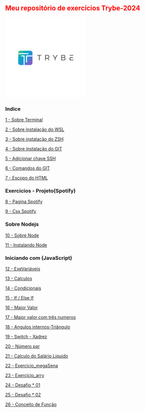  <html>
 <h2 style="Color:red">Meu repositório de exercícios Trybe-2024</h2> 
 <img src="Importante/img/lg.webp" alt="logo">
 
### Indice ###  
  [1 - Sobre Terminal](https://github.com/Fas-DevNaWeb/Trybe-exercicios/blob/main/Importante/01_sobre-terminal.js "1 - Sobre Terminal")

[2 - Sobre instalação do WSL](https://github.com/Fas-DevNaWeb/Trybe-exercicios/blob/main/Importante/02_configuracao-WSL.js "1 - Sobre instalação do WSL")

[3 - Sobre instalação do ZSH](https://github.com/Fas-DevNaWeb/Trybe-exercicios/blob/main/Importante/03_instalacaoZSH.js "1 - Sobre instalação do ZSH")

[4 - Sobre instalação do GIT](https://github.com/Fas-DevNaWeb/Trybe-exercicios/blob/main/Importante/04_instalacao-doGit.js "1 - Sobre instalação do GIT")

[5 - Adicionar chave SSH](https://github.com/Fas-DevNaWeb/Trybe-exercicios/blob/main/Importante/05_adicionando-chaveSSH.js "1 - Adicionar chave SSH")

[6 - Comandos do GIT](https://github.com/Fas-DevNaWeb/Trybe-exercicios/blob/main/Importante/06_comandos-do-GIT.js "6 - Comandos do GIT")

[7 - Escopo do HTML](https://github.com/Fas-DevNaWeb/Trybe-exercicios/blob/Iniciando-javaScript/Importante/07_escopo-Html.js "7 - Escopo do HTML")

   <h3>Exercicios - Projeto(Spotify)</h3>

[8 - Pagina Spotify ](https://github.com/Fas-DevNaWeb/Trybe-exercicios/blob/Iniciando-javaScript/Page-Spotify/spotify.html "7 - Pagina Spotify")

[9 - Css Spotify ](https://github.com/Fas-DevNaWeb/Trybe-exercicios/blob/Iniciando-javaScript/Page-Spotify/css/spotify.css "7 - Css Spotify")

   <h3>Sobre Nodejs</h3>

[10 - Sobre Node ](https://github.com/Fas-DevNaWeb/Trybe-exercicios/blob/Iniciando-javaScript/Importante/08_sobreNode.js "10 - Sobre Node")

[11 - Instalando Node ](https://github.com/Fas-DevNaWeb/Trybe-exercicios/blob/Iniciando-javaScript/Importante/09_instalcaoNodejs.js "11 - Instalando Node")

<h3>Iniciando com (JavaScript)</h3>

[12 - ExeVariáveis ](https://github.com/Fas-DevNaWeb/Trybe-exercicios/blob/Iniciando-javaScript/Exrecicios-javaScript/js/calculos.js "12 - Variáveis")

[13 - Calculos ](https://github.com/Fas-DevNaWeb/Trybe-exercicios/blob/Iniciando-javaScript/Exrecicios-javaScript/js/calculos.js "13 - Calculos")

[14 - Condicionais](https://github.com/Fas-DevNaWeb/Trybe-exercicios/blob/Iniciando-javaScript/Exrecicios-javaScript/js/condicionais.js "14 - Condicionais")

[15 - If / Else If ](https://github.com/Fas-DevNaWeb/Trybe-exercicios/blob/Iniciando-javaScript/Exrecicios-javaScript/js/ifEelseIf.js "15 - If / Else If")

[16 - Maior Valor ](https://github.com/Fas-DevNaWeb/Trybe-exercicios/blob/Iniciando-javaScript/Exrecicios-javaScript/js/maiorValor.js "16 - Maior Valor")

[17 - Maior valor com três numeros](https://github.com/Fas-DevNaWeb/Trybe-exercicios/blob/Iniciando-javaScript/Exrecicios-javaScript/js/maiorValorCom3Num.js "17 - Maior valor com três numeros")

[18 - Angulos internos-Triângulo](https://github.com/Fas-DevNaWeb/Trybe-exercicios/blob/Iniciando-javaScript/Exrecicios-javaScript/js/triangulo.js "18 - Angulos internos-Triângulo")

[19 - Switch - Xadrez](https://github.com/Fas-DevNaWeb/Trybe-exercicios/blob/Iniciando-javaScript/Exrecicios-javaScript/js/switch-xadrez.js "19 - Switch - Xadrez")

[20 - Número par](https://github.com/Fas-DevNaWeb/Trybe-exercicios/blob/Iniciando-javaScript/Exrecicios-javaScript/js/numeroPar.js "20 - Número par")

[21 - Calculo do Salário Liquido](https://github.com/Fas-DevNaWeb/Trybe-exercicios/blob/Iniciando-javaScript/Exrecicios-javaScript/js/calculoSalarioMinimo.js "21 - Calculo do Salário Liquido]")

[22 - Exercicio_megaSena](https://github.com/Fas-DevNaWeb/Trybe-exercicios/blob/Iniciando-javaScript/Exrecicios-javaScript/js/exercicio_megaSena.js "22 - Exercicio_megaSena]")

[23 - Exercicio_arry](https://github.com/Fas-DevNaWeb/Trybe-exercicios/blob/Iniciando-javaScript/Exrecicios-javaScript/js/exercicio_arry.js "23 - Exercicio_arry]")

[24 - Desafio * 01](https://github.com/Fas-DevNaWeb/Trybe-exercicios/blob/Iniciando-javaScript/Exrecicios-javaScript/js/desafio_asteristico.js "24 - Desafio * 01")

[25 - Desafio * 02](https://github.com/Fas-DevNaWeb/Trybe-exercicios/blob/Iniciando-javaScript/Exrecicios-javaScript/js/desafio_asteristico-02.js "25 - Desafio * 02")

[26 - Conceito de Função](https://github.com/Fas-DevNaWeb/Trybe-exercicios/blob/Iniciando-javaScript/Exrecicios-javaScript/js/desafio_asteristico-02.js "26 - Conceito de Função")
</html>
